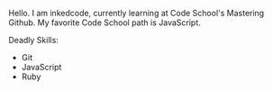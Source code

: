 Hello. I am inkedcode, currently learning at Code School's Mastering Github. My favorite Code School path is JavaScript.

Deadly Skills:
* Git
* JavaScript
* Ruby
